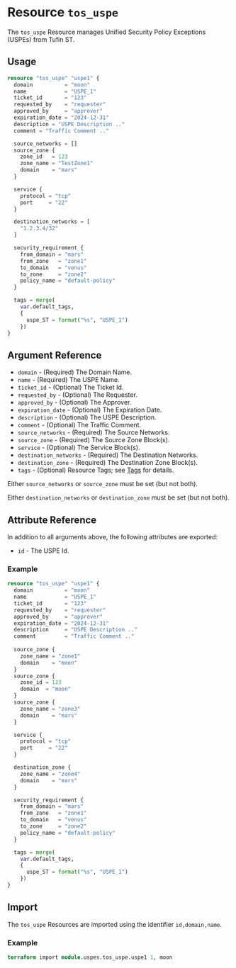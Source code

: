 # Resource `tos_uspe`

The `tos_uspe` Resource manages Unified Security Policy Exceptions (USPEs) from Tufin ST.

## Usage

```terraform
resource "tos_uspe" "uspe1" {
  domain          = "moon"
  name            = "USPE_1"
  ticket_id       = "123"
  requested_by    = "requester"
  approved_by     = "approver"
  expiration_date = "2024-12-31"
  description = "USPE Description .."
  comment = "Traffic Comment .."

  source_networks = []
  source_zone {
    zone_id   = 123
    zone_name = "TestZone1"
    domain    = "mars"
  }

  service {
    protocol = "tcp"
    port     = "22"
  }

  destination_networks = [
    "1.2.3.4/32"
  ]

  security_requirement {
    from_domain = "mars"
    from_zone   = "zone1"
    to_domain   = "venus"
    to_zone     = "zone2"
    policy_name = "default-policy"
  }

  tags = merge(
    var.default_tags,
    {
      uspe_ST = format("%s", "USPE_1")
    })
}
```

## Argument Reference

* `domain` - (Required) The Domain Name.
* `name` - (Required) The USPE Name.
* `ticket_id` - (Optional) The Ticket Id.
* `requested_by` - (Optional) The Requester.
* `approved_by` - (Optional) The Approver.
* `expiration_date` - (Optional) The Expiration Date.
* `description` - (Optional) The USPE Description.
* `comment` - (Optional) The Traffic Comment.
* `source_networks` - (Required) The Source Networks.
* `source_zone` - (Required) The Source Zone Block(s).
* `service` - (Optional) The Service Block(s).
* `destination_networks` - (Required) The Destination Networks.
* `destination_zone` - (Required) The Destination Zone Block(s).
* `tags` - (Optional) Resource Tags; see [Tags](tag.md) for details.

Either `source_networks` or `source_zone` must be set (but not both).

Either `destination_networks` or `destination_zone` must be set (but not both).

## Attribute Reference

In addition to all arguments above, the following attributes are exported:

* `id` - The USPE Id.

### Example

```terraform
resource "tos_uspe" "uspe1" {
  domain          = "moon"
  name            = "USPE_1"
  ticket_id       = "123"
  requested_by    = "requester"
  approved_by     = "approver"
  expiration_date = "2024-12-31"
  description     = "USPE Description .."
  comment         = "Traffic Comment .."
  
  source_zone {
    zone_name = "zone1"
    domain    = "moon"
  }
  source_zone {
    zone_id = 123
    domain  = "moon"
  }
  source_zone {
    zone_name = "zone3"
    domain    = "mars"
  }

  service {
    protocol = "tcp"
    port     = "22"
  }

  destination_zone {
    zone_name = "zone4"
    domain    = "mars"
  }

  security_requirement {
    from_domain = "mars"
    from_zone   = "zone1"
    to_domain   = "venus"
    to_zone     = "zone2"
    policy_name = "default-policy"
  }

  tags = merge(
    var.default_tags,
    {
      uspe_ST = format("%s", "USPE_1")
    })
}
```

## Import

The `tos_uspe` Resources are imported using the identifier `id,domain,name`.

### Example

```terraform
terraform import module.uspes.tos_uspe.uspe1 1, moon
```
